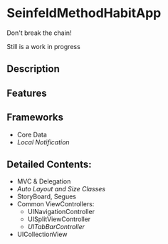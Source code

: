 # SeinfeldMethodHabitApp
Don't break the chain!

Still is a work in progress

## Description

## Features

## Frameworks
- Core Data
- *Local Notification*

## Detailed Contents:
- MVC & Delegation 
- *Auto Layout and Size Classes*
- StoryBoard, Segues
- Common ViewControllers:
  - UINavigationController
  - UISplitViewController
  - *UITabBarController*
- UICollectionView
